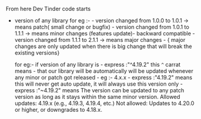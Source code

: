 From here Dev Tinder code starts

* version of any library 
for eg :- 
        - version changed from 1.0.0 to 1.0.1 -> means patch( small change or bugfix)
        - version changed from 1.0.1 to 1.1.1 -> means minor changes (features update)- backward compatible
        - version changed from 1.1.1 to 2.1.1 -> means major changes - { major changes are only updated when there is big change that will break the existing versions}

    for eg:- if version of any library is 
        - express :"^4.19.2"
          this `^` carrat means - that our library will be automatically will be updated whenever any minor or patch got released - eg :- 4.x.x
        - express :"4.19.2"
           means this will never get auto update, it will always use this version only
        - express :"~4.19.2"
           means The version can be updated to any patch version as long as it stays within the same minor version.
           Allowed updates: 4.19.x (e.g., 4.19.3, 4.19.4, etc.)
           Not allowed: Updates to 4.20.0 or higher, or downgrades to 4.18.x.